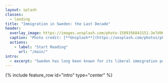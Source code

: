 ```yaml
---
layout: splash
classes:
  - landing
title: "Immigration in Sweden: the Last Decade"
header:
  overlay_image: https://images.unsplash.com/photo-1509356843151-3e7d96241e11?q=80&w=1470&auto=format&fit=crop&ixlib=rb-4.0.3&ixid=M3wxMjA3fDB8MHxwaG90by1wYWdlfHx8fGVufDB8fHx8fA%3D%3D
  caption: "Photo credit: [**Unsplash**](https://unsplash.com/photos/photo-of-brown-high-rise-building-3cwvFD-YPtk)"
  actions:
    - label: "Start Reading"
      url: "/main/"
intro: 
  - excerpt: "Sweden has long been known for its liberal immigration policies, but in recent years, these policies have faced significant challenges. This project explores the consequences of these policies, focusing on key events, socio-political consequences, and the reversal of the country’s historically liberal stance on immigration. It emphasizes the 2015 refugee crisis, its effects on Sweden’s public services, and how environmental and natural resource challenges intertwine with immigration."
---
```


{% include feature_row id="intro" type="center" %}

